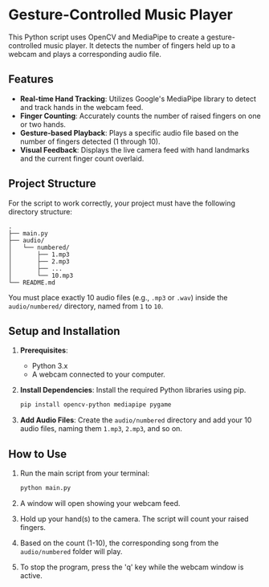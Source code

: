# Gesture-Controlled Music Player

This Python script uses OpenCV and MediaPipe to create a gesture-controlled music player. It detects the number of fingers held up to a webcam and plays a corresponding audio file.

## Features

-   **Real-time Hand Tracking**: Utilizes Google's MediaPipe library to detect and track hands in the webcam feed.
-   **Finger Counting**: Accurately counts the number of raised fingers on one or two hands.
-   **Gesture-based Playback**: Plays a specific audio file based on the number of fingers detected (1 through 10).
-   **Visual Feedback**: Displays the live camera feed with hand landmarks and the current finger count overlaid.

## Project Structure

For the script to work correctly, your project must have the following directory structure:

```
.
├── main.py
├── audio/
│   └── numbered/
│       ├── 1.mp3
│       ├── 2.mp3
│       ├── ...
│       └── 10.mp3
└── README.md
```

You must place exactly 10 audio files (e.g., `.mp3` or `.wav`) inside the `audio/numbered/` directory, named from `1` to `10`.

## Setup and Installation

1.  **Prerequisites**:
    *   Python 3.x
    *   A webcam connected to your computer.

2.  **Install Dependencies**:
    Install the required Python libraries using pip.

    ```sh
    pip install opencv-python mediapipe pygame
    ```

3.  **Add Audio Files**:
    Create the `audio/numbered` directory and add your 10 audio files, naming them `1.mp3`, `2.mp3`, and so on.

## How to Use

1.  Run the main script from your terminal:

    ```sh
    python main.py
    ```

2.  A window will open showing your webcam feed.
3.  Hold up your hand(s) to the camera. The script will count your raised fingers.
4.  Based on the count (1-10), the corresponding song from the `audio/numbered` folder will play.
5.  To stop the program, press the 'q' key while the webcam window is active.